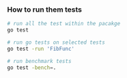 ### How to run them tests

```bash
# run all the test within the pacakge
go test

# run go tests on selected tests
go test -run 'FibFunc'

# run benchmark tests
go test -bench=.

```
